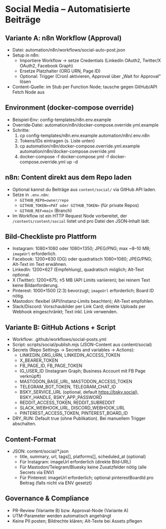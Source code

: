 Social Media – Automatisierte Beiträge
=====================================

Variante A: n8n Workflow (Approval)
-----------------------------------
- Datei: automation/n8n/workflows/social-auto-post.json
- Setup in n8n:
  - Importiere Workflow → setze Credentials (LinkedIn OAuth2, Twitter/X OAuth2, Facebook Graph)
  - Ersetze Platzhalter (ORG URN, Page ID)
  - Optional: Trigger (Cron) aktivieren, Approval über „Wait for Approval“ lösen
- Content-Quelle: im Stub per Function Node; tausche gegen GitHub/API Fetch Node aus

Environment (docker-compose override)
------------------------------------
- Beispiel‑Env: config-templates/n8n.env.example
- Override‑Datei: automation/n8n/docker-compose.override.yml.example
- Schritte:
  1) cp config-templates/n8n.env.example automation/n8n/.env.n8n
  2) Tokens/IDs eintragen (s. Liste unten)
  3) cp automation/n8n/docker-compose.override.yml.example automation/n8n/docker-compose.override.yml
  4) docker-compose -f docker-compose.yml -f docker-compose.override.yml up -d

n8n: Content direkt aus dem Repo laden
-------------------------------------
- Optional kannst du Beiträge aus `content/social/` via GitHub API laden.
- Setze in `.env.n8n`:
  - `GITHUB_REPO=owner/repo`
  - `GITHUB_TOKEN=<PAT oder GITHUB_TOKEN>` (für private Repos)
  - `GITHUB_REF=main` (Branch)
- Im Workflow ist ein HTTP Request Node vorbereitet, der `/contents/content/social` listet und pro Datei den JSON‑Inhalt lädt.

Bild‑Checkliste pro Plattform
----------------------------
- Instagram: 1080×1080 oder 1080×1350; JPEG/PNG; max ~8–10 MB; `imageUrl` erforderlich.
- Facebook: 1200×630 (OG) oder quadratisch 1080×1080; JPEG/PNG; Alt‑Text im Text erwähnen.
- LinkedIn: 1200×627 (Empfehlung), quadratisch möglich; Alt‑Text optional.
- X (Twitter): 1200×675; ≤5 MB (API Limits variieren); bei reinem Text keine Bildanforderung.
- Pinterest: 1000×1500 (2:3) bevorzugt; `imageUrl` erforderlich; Board ID nötig.
- Mastodon: flexibel (API/Instanz‑Limits beachten); Alt‑Text empfohlen.
- Slack/Discord: Vorschaubilder per Link Card; direkte Uploads per Webhook eingeschränkt; Text inkl. Link verwenden.


Variante B: GitHub Actions + Script
-----------------------------------
- Workflow: .github/workflows/social-posts.yml
- Script: scripts/social/publish.mjs (JSON-Content aus content/social)
- Secrets (Repo Settings → Secrets and variables → Actions):
  - LINKEDIN_ORG_URN, LINKEDIN_ACCESS_TOKEN
  - X_BEARER_TOKEN
  - FB_PAGE_ID, FB_PAGE_TOKEN
  - IG_USER_ID (Instagram Graph; Business Account mit FB Page verknüpft)
  - MASTODON_BASE_URL, MASTODON_ACCESS_TOKEN
  - TELEGRAM_BOT_TOKEN, TELEGRAM_CHAT_ID
  - BSKY_SERVICE_URL (optional, default https://bsky.social), BSKY_HANDLE, BSKY_APP_PASSWORD
  - REDDIT_ACCESS_TOKEN, REDDIT_SUBREDDIT
  - SLACK_WEBHOOK_URL, DISCORD_WEBHOOK_URL
  - PINTEREST_ACCESS_TOKEN, PINTEREST_BOARD_ID
- DRY_RUN: Default true (ohne Publikation). Bei manuellem Trigger abschalten.

Content-Format
--------------
- JSON: content/social/*.json
  - title, summary, url, tags[], platforms[], scheduled_at (optional)
  - Für Instagram: imageUrl erforderlich (direkte Bild‑URL)
  - Für Mastodon/Telegram/Bluesky keine Zusatzfelder nötig (alle Secrets via ENV)
  - Für Pinterest: imageUrl erforderlich; optional pinterestBoardId pro Beitrag (falls nicht via ENV gesetzt)

Governance & Compliance
-----------------------
- PR-Review (Variante B) bzw. Approval-Node (Variante A)
- UTM-Parameter werden automatisch angehängt
- Keine PII posten; Bildrechte klären; Alt-Texte bei Assets pflegen
